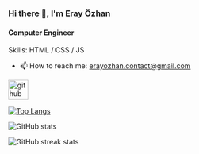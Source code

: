 ### Hi there 👋, I'm Eray Özhan
#### Computer Engineer

Skills: HTML / CSS / JS

- 📫 How to reach me: erayozhan.contact@gmail.com 


[<img src='https://cdn.jsdelivr.net/npm/simple-icons@3.0.1/icons/github.svg' alt='github' height='40'>](https://github.com/eraythecoder)  

[![Top Langs](https://github-readme-stats.vercel.app/api/top-langs/?username=eraythecoder)](https://github.com/anuraghazra/github-readme-stats)

![GitHub stats](https://github-readme-stats.vercel.app/api?username=eraythecoder&show_icons=true)  

![GitHub streak stats](https://streak-stats.demolab.com/?user=eraythecoder)  

